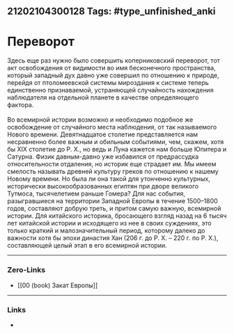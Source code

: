 21202104300128
Tags: #type_unfinished_anki 
---
# Переворот

Здесь еще раз нужно было совершить коперниковский переворот, тот акт освобождения от видимости во имя бесконечного пространства, который западный дух давно уже совершил по отношению к природе, перейдя от птоломеевской системы мироздания к системе теперь единственно признаваемой, устраняющей случайность нахождения наблюдателя на отдельной планете в качестве определяющего фактора.<br><br>Во всемирной истории возможно и необходимо подобное же освобождение от случайного места наблюдения, от так называемого Нового времени. Девятнадцатое столетие представляется нам несравненно более важным и обильным событиями, чем, скажем, хотя бы XIX столетие до Р. X., но ведь и Луна кажется нам больше Юпитера и Сатурна. Физик давным-давно уже избавился от предрассудка относительности отдаления, но историк еще страдает им. Мы имеем смелость называть древней культуру греков по отношению к нашему Новому времени. Но была ли она такой для утонченно культурных, исторически высокообразованных египтян при дворе великого Тутмоса, тысячелетием раньше Гомера? Для нас события, разыгравшиеся на территории Западной Европы в течение 1500–1800 годов, составляют добрую треть, и притом самую важную, всемирной истории. Для китайского историка, бросающего взгляд назад на 6 тысяч лет китайской истории и исходящего из нее в своих суждениях, это только краткий и малозначительный период, которому далеко до важности хотя бы эпохи династия Хан (206 г. до Р. X. – 220 г. по Р. X.), составляющей целый этап в его всемирной истории.

---
### Zero-Links
- [[00 (book) Закат Европы]]
---
### Links
-